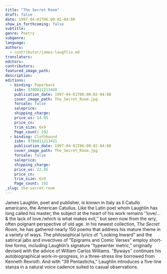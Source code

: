 ```yaml
---
title: "The Secret Room"
draft: false
date: 1997-04-01T06:00:02-04:00
show_in_forthcoming: false
subtitle:
genre: Poetry
subgenre:
language:
authors:
  - contributor/james-laughlin.md
translators:
editors:
contributors:
featured_image_path:
description:
editions:
  - binding: Paperback
    isbn: 9780811213448
    publication_date: 1997-04-01T06:00:02-04:00
    cover_image_path: The_Secret_Room.jpg
    forsale: false
    saleprice:
    shipping_charge:
    price_us: 14.95
    price_cn:
    trim_size: 6x9
    Page_count: 192
  - binding: Clothbound
    isbn: 9780811213431
    publication_date: 1997-04-01T06:00:02-04:00
    cover_image_path: The_Secret_Room.jpg
    forsale: false
    saleprice:
    shipping_charge:
    price_us: 22.95
    price_cn:
    trim_size: 6x9
    Page_count: 192
_slug: the-secret-room
---
```


James Laughlin, poet and publisher, is known in Italy as Il Catullo americano, the American Catullus. Like the Latin poet whom Laughlin has long called his master, the subject at the heart of his work remains ’’love/... & the lack of love./which is what makes evil,’’ but seen now from the wry, often poignant perspective of old age. In his newest collection, _The Secret Room_, he has gathered nearly 150 poems that address his mature theme in a variety of ways. The philosophical lyrics of "Looking Inward" and the satirical jabs and invectives of "Epigrams and Comic Verses" employ short-Iine forms, including Laughlin’s signature ’’typewriter metric,” originally devised with the advice of William Carlos Williams. "Byways’’ continues his autobiographical work-in-progress, in a three-stress line borrowed from Kenneth Rexroth. And with “39 Pentastichs," Laughlin introduces a five-line stanza in a natural voice cadence suited to casual observations.


